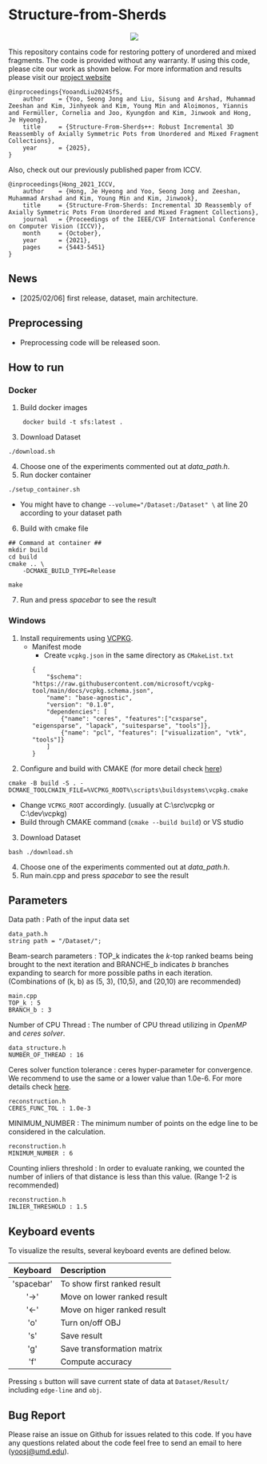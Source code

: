 # Structure-from-Sherds 
 <p align="center">
 <img src="https://github.com/SeongJong-Yoo/Pottery-Hierarchy-Clear/blob/wo_init/etc/dataset-1.png">
 </p>
 
 This repository contains code for restoring pottery of unordered and mixed fragments. The code is provided without any warranty. If using this code, please cite our work as shown below. For more information and results please visit our [project website](https://sj-yoo.info/sfs/)

	@inproceedings{YooandLiu2024SfS,
    	author    = {Yoo, Seong Jong and Liu, Sisung and Arshad, Muhammad Zeeshan and Kim, Jinhyeok and Kim, Young Min and Aloimonos, Yiannis and Fermüller, Cornelia and Joo, Kyungdon and Kim, Jinwook and Hong, Je Hyeong},
    	title     = {Structure-From-Sherds++: Robust Incremental 3D Reassembly of Axially Symmetric Pots from Unordered and Mixed Fragment Collections},
    	year      = {2025},
	}

Also, check out our previously published paper from ICCV. 

	@inproceedings{Hong_2021_ICCV,
    	author    = {Hong, Je Hyeong and Yoo, Seong Jong and Zeeshan, Muhammad Arshad and Kim, Young Min and Kim, Jinwook},
    	title     = {Structure-From-Sherds: Incremental 3D Reassembly of Axially Symmetric Pots From Unordered and Mixed Fragment Collections},
    	journal   = {Proceedings of the IEEE/CVF International Conference on Computer Vision (ICCV)},
    	month     = {October},
    	year      = {2021},
    	pages     = {5443-5451}
	}
 

## News
- [2025/02/06] first release, dataset, main architecture.

## Preprocessing 
- Preprocessing code will be released soon.

## How to run
### Docker
1. Build docker images
```
    docker build -t sfs:latest .
```
3. Download Dataset
```
./download.sh
```
4. Choose one of the experiments commented out at *data_path.h*. 
5. Run docker container
```
./setup_container.sh
```
- You might have to change `--volume="/Dataset:/Dataset" \` at line 20 according to your dataset path

6. Build with cmake file
```
## Command at container ##
mkdir build
cd build
cmake .. \
    -DCMAKE_BUILD_TYPE=Release 

make
```
7. Run and press *spacebar* to see the result

### Windows 
1. Install requirements using [VCPKG](https://vcpkg.io/en/).
	* Manifest mode
        - Create `vcpkg.json` in the same directory as `CMakeList.txt`
        ```
        {
            "$schema": "https://raw.githubusercontent.com/microsoft/vcpkg-tool/main/docs/vcpkg.schema.json",
            "name": "base-agnostic",
            "version": "0.1.0",
            "dependencies": [
                {"name": "ceres", "features":["cxsparse", "eigensparse", "lapack", "suitesparse", "tools"]},
                {"name": "pcl", "features": ["visualization", "vtk", "tools"]}
            ]
        }
        ```
2. Configure and build with CMAKE (for more detail check [here](https://learn.microsoft.com/en-us/vcpkg/consume/manifest-mode?tabs=cmake%2Cbuild-cmake))
```
cmake -B build -S . -DCMAKE_TOOLCHAIN_FILE=%VCPKG_ROOT%\scripts\buildsystems\vcpkg.cmake
```
- Change `VCPKG_ROOT` accordingly. (usually at C:\src\vcpkg or C:\dev\vcpkg)
- Build through CMAKE command (`cmake --build build`) or VS studio
3. Download Dataset
```
bash ./download.sh
```
4. Choose one of the experiments commented out at *data_path.h*. 
5. Run main.cpp and press *spacebar* to see the result

## Parameters
Data path : Path of the input data set  

	data_path.h
	string path = "/Dataset/"; 

Beam-search parameters : TOP_k indicates the *k*-top ranked beams being brought to the next iteration and BRANCHE_b indicates *b* branches expanding to search for more possible paths in each iteration. (Combinations of (k, b) as (5, 3), (10,5), and (20,10) are recommended)

	main.cpp
	TOP_k : 5
	BRANCH_b : 3

Number of CPU Thread : The number of CPU thread utilizing in *OpenMP* and *ceres solver*.
	
	data_structure.h
	NUMBER_OF_THREAD : 16

Ceres solver function tolerance : ceres hyper-parameter for convergence. We recommend to use the same or a lower value than 1.0e-6. For more details check [here](http://ceres-solver.org/nnls_solving.html). 

	reconstruction.h
	CERES_FUNC_TOL : 1.0e-3

MINIMUM_NUMBER : The minimum number of points on the edge line  to be considered in the calculation.

	reconstruction.h
	MINIMUM_NUMBER : 6

Counting inliers threshold : In order to evaluate ranking, we counted the number of inliers of that distance is less than this value. (Range 1-2 is recommended)

	reconstruction.h
	INLIER_THRESHOLD : 1.5

## Keyboard events
To visualize the results, several keyboard events are defined below. 

|Keyboard|Description|
|:---:|:---|
|'spacebar'| To show first ranked result|
|'->'| Move on lower ranked result|
|'<-'|Move on higer ranked result|
|'o' |Turn on/off OBJ|
|'s'|Save result|
|'g'| Save transformation matrix|
|'f'|Compute accuracy |


Pressing `s` button will save current state of data at `Dataset/Result/` including `edge-line` and `obj`. 

## Bug Report
Please raise an issue on Github for issues related to this code. If you have any questions related about the code feel free to send an email to here (yoosj@umd.edu). 
